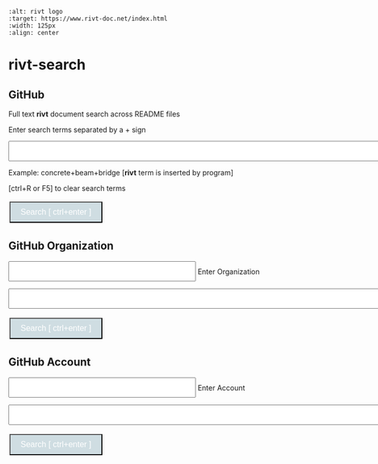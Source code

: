 
```{image} _static/img/search01.png
:alt: rivt logo
:target: https://www.rivt-doc.net/index.html
:width: 125px
:align: center
```

# **rivt-search**

<head>
<style>
.button {
  background-color: #cfdde2; 
  border: 3 px solid black;
  color: white;
  padding: 10px 20px;
  text-align: center;
  text-decoration: none;
  display: inline-block;
  font-size: 16px;
  margin: 4px 2px;
  cursor: pointer;
}
</style>

<script> function searchRivt(){var strng1 = document.getElementById("terms");var strng2 = document.getElementById("terms").value;URL = `https://github.com/search?q=rivt+${strng2}+in%3Areadme`;window.open(URL,'_self')};document.addEventListener("keydown", function(e) {if ((e.keyCode == 10 || e.keyCode == 13) && e.ctrlKey){document.getElementById("searchBtn").click();}});</script>

<script> function searchOrg(){var strng1 = document.getElementById("terms");var strng2 = document.getElementById("terms").value;URL = `https://github.com/search?q=rivt+${strng2}+in%3Areadme`;window.open(URL,'_self')};document.addEventListener("keydown", function(e) {if ((e.keyCode == 10 || e.keyCode == 13) && e.ctrlKey){document.getElementById("searchBtn").click();}});</script>

</head>

## GitHub 

Full text **rivt** document search across README files

Enter search terms separated by a + sign

<input type="text" id="terms" name="terms" size=80 style="height:40px;font-size:14pt; font-weight: bold"><br>

Example: concrete+beam+bridge  [**rivt** term is inserted by program]

[ctrl+R or F5] to clear search terms

<button class="button" id="searchBtn" onclick="searchRivt()">Search [ ctrl+enter ]</button>


## GitHub Organization

<input type="text" id="terms" name="terms" size=30 style="height:40px;font-size:14pt; font-weight: bold"> Enter Organization<br>


<input type="text" id="terms" name="terms" size=80 style="height:40px;font-size:14pt; font-weight: bold"><br>

<button class="button" id="searchBtn" onclick="searchOrg()">Search [ ctrl+enter ]</button>


## GitHub Account

<input type="text" id="terms" name="terms" size=30 style="height:40px;font-size:14pt; font-weight: bold"> Enter Account<br>


<input type="text" id="terms" name="terms" size=80 style="height:40px;font-size:14pt; font-weight: bold"><br>

<button class="button" id="searchBtn" onclick="searchRivt()">Search [ ctrl+enter ]</button>
